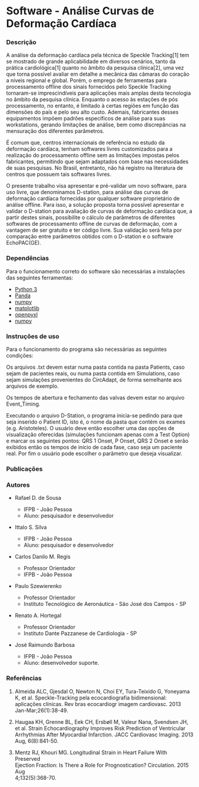 # Software - Análise Curvas de Deformação Cardíaca

### Descrição

A análise da deformação cardíaca pela técnica de Speckle Tracking[1] tem se mostrado de grande aplicabilidade em diversos cenários, tanto da prática cardiológica[1]  quanto no âmbito da pesquisa clínica[2], uma vez que torna possível avaliar em detalhe a mecânica das câmaras do coração a níveis regional e global. Porém, o emprego de ferramentas para processamento offline dos sinais fornecidos pelo Speckle Tracking tornaram-se imprescindíveis para aplicações mais amplas desta tecnologia no âmbito da pesquisa clínica. Enquanto o acesso às estações de pós processamento, no entanto, é limitado à certas regiões em função das dimensões do país e pelo seu alto custo. Ademais, fabricantes desses equipamentos impõem padrões específicos de análise para suas workstations, gerando limitações de análise, bem como discrepâncias na mensuração dos diferentes parâmetros.

É comum que, centros internacionais de referência no estudo da deformação cardíaca, tenham softwares livres customizados para a realização do processamento offline sem as limitações impostas pelos fabricantes, permitindo que sejam adaptados com base nas necessidades de suas pesquisas. No Brasil, entretanto, não há registro na literatura de centros que possuem tais softwares livres.

O presente trabalho visa apresentar e pré-validar um novo software, para uso livre, que denominamos D-station, para análise das curvas de deformação cardíaca fornecidas por qualquer software proprietário de análise offline. Para isso, a solução proposta torna possível apresentar e validar o D-station para avaliação de curvas de deformação cardíaca que, a partir destes sinais, possibilite o cálculo de parâmetros de diferentes softwares de processamento offline de curvas de deformação, com a vantagem de ser gratuito e ter código livre. Sua validação será feita por comparação entre parâmetros obtidos com o D-station e o software EchoPAC(GE).


### Dependências

Para o funcionamento correto do software são necessárias a instalações das seguintes ferramentas:


 - [Python 3](https://www.python.org/downloads/)
 - [Panda](https://pandas.pydata.org/) 
 - [numpy](http://www.numpy.org/)
 - [matplotlib](https://matplotlib.org/)
 - [openpyxl](https://pypi.org/project/openpyxl/)
 - [numpy](http://www.numpy.org/)


### Instruções de uso

  
Para o funcionamento do programa são necessárias as seguintes condições:

Os arquivos .txt devem estar numa pasta contida na pasta Patients, caso sejam de pacientes reais, ou numa pasta contida em Simulations, caso sejam simulações provenientes do CircAdapt, de forma semelhante aos arquivos de exemplo.

Os tempos de abertura e fechamento das valvas devem estar no arquivo Event_Timing.

Executando o arquivo D-Station, o programa inicia-se pedindo para que seja inserido o Patient ID, isto é, o nome da pasta que contém os exames (e.g. Aristoteles). O usuário deve então escolher uma das opções de visualização oferecidas (simulações funcionam apenas com a Test Option) e marcar os seguintes pontos: QRS 1 Onset, P Onset, QRS 2 Onset e serão exibidos então os tempos de início de cada fase, caso seja um paciente real. Por fim o usuário pode escolher o parâmetro que deseja visualizar.


### Publicações 




### Autores

 - Rafael D. de Sousa
	 - IFPB - João Pessoa 
	 - Aluno: pesquisador e desenvolvedor

 - Ittalo S. Silva 
	  - IFPB - João Pessoa 
	 - Aluno: pesquisador e desenvolvedor
	 
 - Carlos Danilo M. Regis
	 - Professor Orientador
	 - IFPB - João Pessoa 
	 
 - Paulo Szewierenko 
	 - Professor Orientador
	 - Instituto Tecnológico de Aeronáutica - São José dos Campos - SP
	 
 - Renato A. Hortegal
	 - Professor Orientador
	 - Instituto Dante Pazzanese de Cardiologia - SP

 - José Raimundo Barbosa
	 -	IFPB - João Pessoa 
	 - Aluno: desenvolvedor suporte.


### Referências

1.  Almeida ALC, Gjesdal O, Newton N, Choi EY, Tura-Teixido G, Yoneyama K, et al. Speckle-Tracking pela ecocardiografia bidimensional: aplicações clínicas. Rev bras ecocardiogr imagem cardiovasc. 2013 Jan-Mar;26(1):38-49.
    
2.  Haugaa KH, Grenne BL, Eek CH, Ersbøll M, Valeur Nana, Svendsen JH, et al. Strain Echocardiography Improves Risk Prediction of Ventricular Arrhythmias After Myocardial Infarction. JACC Cardiovasc Imaging. 2013 Aug, 6(8):841-50.
    
3.  Mentz RJ, Khouri MG. Longitudinal Strain in Heart Failure With Preserved  
    Ejection Fraction: Is There a Role for Prognostication? Circulation. 2015 Aug  
    4;132(5):368-70.

